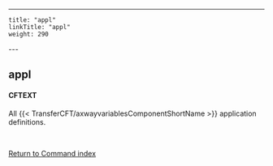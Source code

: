 ---
    title: "appl"
    linkTitle: "appl"
    weight: 290
---<span id="appl"></span>

## appl

#### CFTEXT

All {{< TransferCFT/axwayvariablesComponentShortName  >}} application definitions.

 

[Return to Command index](../../)
